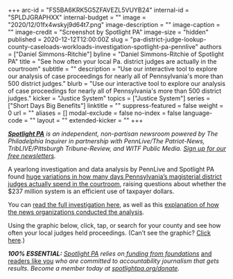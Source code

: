 +++
arc-id = "FS5BA6KRK5G5ZFAVEZL5VUYB24"
internal-id = "SPLDJGRAPHXX"
internal-budget = ""
image = "2020/12/01fx4wskyj9d64t7.png"
image-description = ""
image-caption = ""
image-credit = "Screenshot by Spotlight PA"
image-size = "hidden"
published = 2020-12-12T12:00:00Z
slug = "pa-district-judge-lookup-county-caseloads-workloads-investigation-spotlight-pa-pennlive"
authors = ["Daniel Simmons-Ritchie"]
byline = "Daniel Simmons-Ritchie of Spotlight PA"
title = "See how often your local Pa. district judges are actually in the courtroom"
subtitle = ""
description = "Use our interactive tool to explore our analysis of case proceedings for nearly all of Pennsylvania's more than 500 district judges."
blurb = "Use our interactive tool to explore our analysis of case proceedings for nearly all of Pennsylvania's more than 500 district judges."
kicker = "Justice System"
topics = ["Justice System"]
series = ["Short Days Big Benefits"]
linktitle = ""
suppress-featured = false
weight = 0
url = ""
aliases = []
modal-exclude = false
no-index = false
language-code = ""
layout = ""
extended-kicker = ""
+++

<a href="https://www.spotlightpa.org/"><i><b>Spotlight PA</b></i></a><i> is an independent, non-partisan newsroom powered by The Philadelphia Inquirer in partnership with PennLive/The Patriot-News, TribLIVE/Pittsburgh Tribune-Review, and WITF Public Media. </i><a href="https://www.spotlightpa.org/newsletters"><i>Sign up for our free newsletters</i></a><i>.</i>

A yearlong investigation and data analysis by PennLive and Spotlight PA found <a href="https://www.spotlightpa.org/news/2020/12/pa-district-judges-investigation-workloads-caseloads-spotlight-pa-pennlive/" target=_blank>huge variations in how many days Pennsylvania’s magisterial district judges actually spend in the courtroom</a>, raising questions about whether the $237 million system is an efficient use of taxpayer dollars.

You can <a href="https://www.spotlightpa.org/news/2020/12/pa-district-judges-investigation-workloads-caseloads-spotlight-pa-pennlive/" target=_blank>read the full investigation here</a>, as well as this <a href="https://www.spotlightpa.org/news/2020/12/pa-district-judges-investigation-how-we-did-it-spotlight-pa-pennlive/" target=_blank>explanation of how the news organizations conducted the analysis</a>.

Using the graphic below, click, tap, or search for your county and see how often your local judges held proceedings. (Can’t see the graphic? <a href="https://interactives.data.spotlightpa.org/2020/vis-map-mdjs/" target=_blank>Click here</a>.)

<div id="vis-map-mdjs--container"></div>
<script src="https://pym.nprapps.org/pym.v1.min.js"></script>
<script>new pym.Parent("vis-map-mdjs--container", "https://interactives.data.spotlightpa.org/2020/vis-map-mdjs/", {});</script>


<i><b>100% ESSENTIAL:</b></i><i> </i><a href="https://www.spotlightpa.org/"><i>Spotlight PA</i></a><i> relies on</i><a href="https://www.spotlightpa.org/support"><i> funding from foundations</i></a><i> </i><a href="https://www.spotlightpa.org/support">and readers like you</a><i> who are committed to accountability journalism that gets results. Become a member today at </i><a href="/donate?campaign=701Dn000000YgovIAC"><i>spotlightpa.org/donate</i></a><i>.</i>
